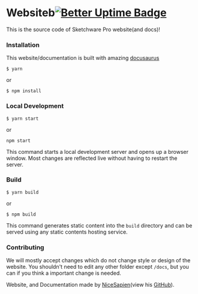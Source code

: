 # Websiteb[![Better Uptime Badge](https://betteruptime.com/status-badges/v1/monitor/okx8.svg)](https://sketchware-pro.betteruptime.com/?utm_source=status_badge)

This is the source code of Sketchware Pro website(and docs)!
### Installation
This website/documentation is built with amazing [docusaurus](https://docusaurus.io)
```
$ yarn
```
or
```
$ npm install
```

### Local Development

```
$ yarn start
```
or
```
npm start
```

This command starts a local development server and opens up a browser window. Most changes are reflected live without having to restart the server.

### Build

```
$ yarn build
```
or
```
$ npm build
```

This command generates static content into the `build` directory and can be served using any static contents hosting service.

### Contributing
We will mostly accept changes which do not change style or design of the website. You shouldn't need to edit any other folder except `/docs`, but you can if you think a important change is needed.

Website, and Documentation made by [NiceSapien](https://nicesapien.is-a.dev)(view his [GitHub](https://github.com/NiceSapien)).
